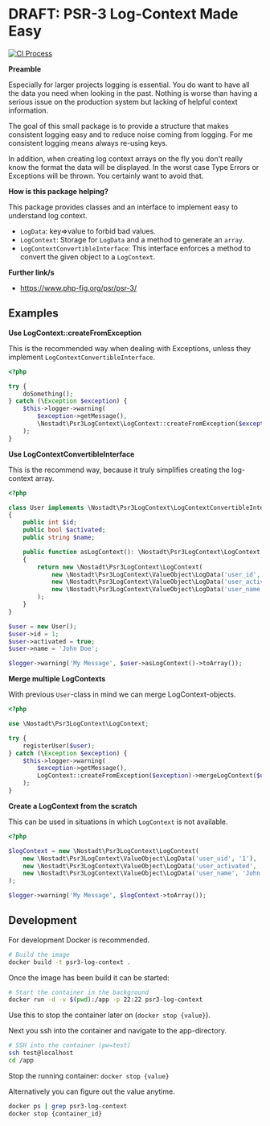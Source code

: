 # DRAFT: PSR-3 Log-Context Made Easy

[![CI Process](https://github.com/nostadt/php-psr3-log-context/actions/workflows/default.yml/badge.svg)](https://github.com/nostadt/php-psr3-log-context/actions/workflows/default.yml)

**Preamble**

Especially for larger projects logging is essential. You do want to have all the data you need when looking in the past.
Nothing is worse than having a serious issue on the production system but lacking of helpful context information.

The goal of this small package is to provide a structure that makes consistent logging easy and to reduce noise coming
from logging. For me consistent logging means always re-using keys.

In addition, when creating log context arrays on the fly you don't really know the format the data will be displayed.
In the worst case Type Errors or Exceptions will be thrown. You certainly want to avoid that.

**How is this package helping?**

This package provides classes and an interface to implement easy to understand log context.

- `LogData`: key=>value to forbid bad values.
- `LogContext`: Storage for `LogData` and a method to generate an `array`.
- `LogContextConvertibleInterface`: This interface enforces a method to convert the given object to a `LogContext`.


**Further link/s**
- https://www.php-fig.org/psr/psr-3/

## Examples

**Use LogContext::createFromException**

This is the recommended way when dealing with Exceptions, unless they implement `LogContextConvertibleInterface`.

```php
<?php

try {
    doSomething();
} catch (\Exception $exception) {
    $this->logger->warning(
        $exception->getMessage(),
        \Nostadt\Psr3LogContext\LogContext::createFromException($exception)->toArray()
    );
}
```

**Use LogContextConvertibleInterface**

This is the recommend way, because it truly simplifies creating the log-context array.

```php
<?php

class User implements \Nostadt\Psr3LogContext\LogContextConvertibleInterface
{
    public int $id;
    public bool $activated;
    public string $name;

    public function asLogContext(): \Nostadt\Psr3LogContext\LogContext
    {
        return new \Nostadt\Psr3LogContext\LogContext(
            new \Nostadt\Psr3LogContext\ValueObject\LogData('user_id', (string)$this->id),
            new \Nostadt\Psr3LogContext\ValueObject\LogData('user_activated', $this->activated ? 'true' : 'false'),
            new \Nostadt\Psr3LogContext\ValueObject\LogData('user_name', $this->name),
        );
    }
}

$user = new User();
$user->id = 1;
$user->activated = true;
$user->name = 'John Doe';

$logger->warning('My Message', $user->asLogContext()->toArray());
```

**Merge multiple LogContexts**

With previous `User`-class in mind we can merge LogContext-objects.

```php
<?php

use \Nostadt\Psr3LogContext\LogContext;

try {
    registerUser($user);
} catch (\Exception $exception) {
    $this->logger->warning(
        $exception->getMessage(),
        LogContext::createFromException($exception)->mergeLogContext($user->asLogContext())->toArray()
    );
}
```

**Create a LogContext from the scratch**

This can be used in situations in which `LogContext` is not available.

```php
<?php

$logContext = new \Nostadt\Psr3LogContext\LogContext(
    new \Nostadt\Psr3LogContext\ValueObject\LogData('user_uid', '1'),
    new \Nostadt\Psr3LogContext\ValueObject\LogData('user_activated', 'true'),
    new \Nostadt\Psr3LogContext\ValueObject\LogData('user_name', 'John Doe'),
);

$logger->warning('My Message', $logContext->toArray());
```

## Development

For development Docker is recommended.
```bash
# Build the image
docker build -t psr3-log-context .
```
Once the image has been build it can be started:
```bash
# Start the container in the background
docker run -d -v $(pwd):/app -p 22:22 psr3-log-context
```

Use this to stop the container later on (`docker stop {value}`).

Next you ssh into the container and navigate to the app-directory.

```bash
# SSH into the container (pw=test)
ssh test@localhost
cd /app
```

Stop the running container: `docker stop {value}`

Alternatively you can figure out the value anytime.
```bash
docker ps | grep psr3-log-context
docker stop {container_id}
```